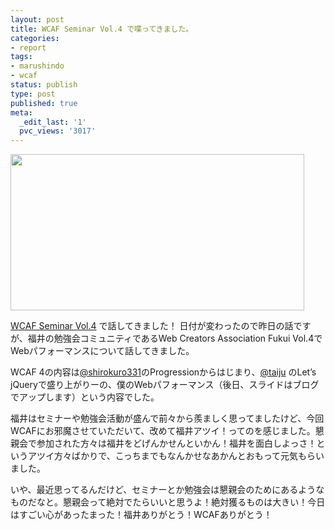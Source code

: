 ```yaml
---
layout: post
title: WCAF Seminar Vol.4 で喋ってきました。
categories:
- report
tags:
- marushindo
- wcaf
status: publish
type: post
published: true
meta:
  _edit_last: '1'
  pvc_views: '3017'
---
```

<img class="fig" title="wcaf4" src="http://t32k.me/mol/file/2010/10/wcaf4.jpg" alt="" width="470" height="250" />

<a href="http://www.wcaf.jp/archives/2010/09/01/99/">WCAF Seminar Vol.4</a> で話してきました！
日付が変わったので昨日の話ですが、福井の勉強会コミュニティであるWeb Creators Association Fukui Vol.4でWebパフォーマンスについて話してきました。

WCAF 4の内容は<a href="http://twitter.com/#!/taiju">@shirokuro331</a>のProgressionからはじまり、<a href="http://twitter.com/#!/taiju">@taiju</a> のLet’s jQueryで盛り上がりーの、僕のWebパフォーマンス（後日、スライドはブログでアップします）という内容でした。

福井はセミナーや勉強会活動が盛んで前々から羨ましく思ってましたけど、今回WCAFにお邪魔させていただいて、改めて福井アツイ！ってのを感じました。懇親会で参加された方々は福井をどげんかせんといかん！福井を面白しよっさ！というアツイ方々ばかりで、こっちまでもなんかせなあかんとおもって元気もらいました。

いや、最近思ってるんだけど、セミナーとか勉強会は懇親会のためにあるようなものだなと。懇親会って絶対でたらいいと思うよ！絶対獲るものは大きい！今日はすごい心があったまった！福井ありがとう！WCAFありがとう！
